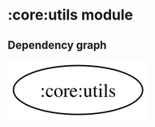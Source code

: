 # :core:utils module
## Dependency graph
![Dependency graph](../../docs/images/graphs/dep_graph_core_utils.svg)
